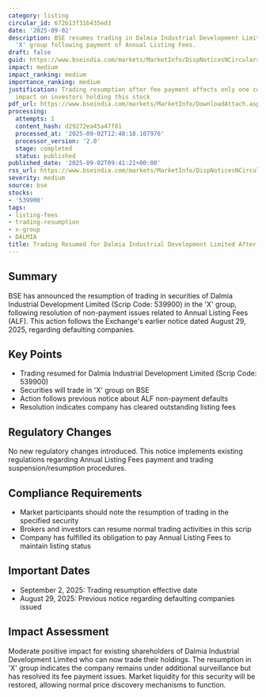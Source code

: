 ```yaml
---
category: listing
circular_id: 672b13f31b435ed3
date: '2025-09-02'
description: BSE resumes trading in Dalmia Industrial Development Limited shares in
  'X' group following payment of Annual Listing Fees.
draft: false
guid: https://www.bseindia.com/markets/MarketInfo/DispNoticesNCirculars.aspx?Noticeid={1F92C712-13C9-407E-B9C6-1AB71D9F4B16}&noticeno=20250902-12&dt=09/02/2025&icount=12&totcount=25&flag=0
impact: medium
impact_ranking: medium
importance_ranking: medium
justification: Trading resumption after fee payment affects only one company, moderate
  impact on investors holding this stock
pdf_url: https://www.bseindia.com/markets/MarketInfo/DownloadAttach.aspx?id=20250902-12&attachedId=
processing:
  attempts: 1
  content_hash: d29272ea45a47f81
  processed_at: '2025-09-02T12:48:18.107976'
  processor_version: '2.0'
  stage: completed
  status: published
published_date: '2025-09-02T09:41:21+00:00'
rss_url: https://www.bseindia.com/markets/MarketInfo/DispNoticesNCirculars.aspx?Noticeid={1F92C712-13C9-407E-B9C6-1AB71D9F4B16}&noticeno=20250902-12&dt=09/02/2025&icount=12&totcount=25&flag=0
severity: medium
source: bse
stocks:
- '539900'
tags:
- listing-fees
- trading-resumption
- x-group
- DALMIA
title: Trading Resumed for Dalmia Industrial Development Limited After ALF Payment
---
```


## Summary

BSE has announced the resumption of trading in securities of Dalmia Industrial Development Limited (Scrip Code: 539900) in the 'X' group, following resolution of non-payment issues related to Annual Listing Fees (ALF). This action follows the Exchange's earlier notice dated August 29, 2025, regarding defaulting companies.

## Key Points

- Trading resumed for Dalmia Industrial Development Limited (Scrip Code: 539900)
- Securities will trade in 'X' group on BSE
- Action follows previous notice about ALF non-payment defaults
- Resolution indicates company has cleared outstanding listing fees

## Regulatory Changes

No new regulatory changes introduced. This notice implements existing regulations regarding Annual Listing Fees payment and trading suspension/resumption procedures.

## Compliance Requirements

- Market participants should note the resumption of trading in the specified security
- Brokers and investors can resume normal trading activities in this scrip
- Company has fulfilled its obligation to pay Annual Listing Fees to maintain listing status

## Important Dates

- September 2, 2025: Trading resumption effective date
- August 29, 2025: Previous notice regarding defaulting companies issued

## Impact Assessment

Moderate positive impact for existing shareholders of Dalmia Industrial Development Limited who can now trade their holdings. The resumption in 'X' group indicates the company remains under additional surveillance but has resolved its fee payment issues. Market liquidity for this security will be restored, allowing normal price discovery mechanisms to function.